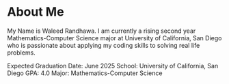 # About Me

My Name is Waleed Randhawa. I am currently a rising second year Mathematics-Computer Science major at University of California, San Diego who is passionate about applying my coding skills to solving real life problems.

Expected Graduation Date: June 2025
School: University of California, San Diego
GPA: 4.0
Major: Mathematics-Computer Science
